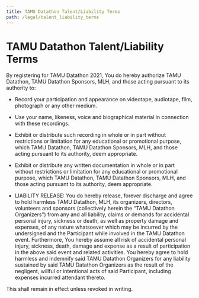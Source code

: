 ```yaml
---
title: TAMU Datathon Talent/Liability Terms
path: /legal/talent_liability_terms
---
```


# TAMU Datathon Talent/Liability Terms

By registering for TAMU Datathon 2021, You do hereby authorize TAMU Datathon, TAMU Datathon Sponsors, MLH, and those acting pursuant to its authority to:

* Record your participation and appearance on videotape, audiotape, film, photograph or any other medium.

* Use your name, likeness, voice and biographical material in connection with these recordings.

* Exhibit or distribute such recording in whole or in part without restrictions or limitation for any educational or promotional purpose, which TAMU Datathon, TAMU Datathon Sponsors, MLH, and those acting pursuant to its authority, deem appropriate.

* Exhibit or distribute any written documentation in whole or in part without restrictions or limitation for any educational or promotional purpose, which TAMU Datathon, TAMU Datathon Sponsors, MLH, and those acting pursuant to its authority, deem appropriate.

* LIABILITY RELEASE: You do hereby release, forever discharge and agree to hold harmless TAMU Datathon, MLH, its organizers, directors, volunteers and sponsors (collectively herein the “TAMU Datathon Organizers”) from any and all liability, claims or demands for accidental personal injury, sickness or death, as well as property damage and expenses, of any nature whatsoever which may be incurred by the undersigned and the Participant while involved in the
TAMU Datathon event. Furthermore, You hereby assume all risk of accidental personal injury, sickness, death, damage and expense as a result of participation in the above said event and related activities. You hereby agree to hold harmless and indemnify said TAMU Datathon Organizers for any liability sustained by said TAMU Datathon Organizers as the result of the negligent, willful or intentional acts of said Participant, including expenses incurred attendant thereto.

This shall remain in effect unless revoked in writing.
